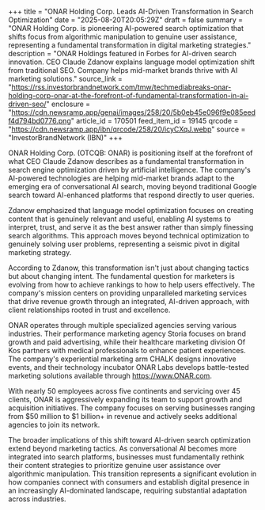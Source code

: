 +++
title = "ONAR Holding Corp. Leads AI-Driven Transformation in Search Optimization"
date = "2025-08-20T20:05:29Z"
draft = false
summary = "ONAR Holding Corp. is pioneering AI-powered search optimization that shifts focus from algorithmic manipulation to genuine user assistance, representing a fundamental transformation in digital marketing strategies."
description = "ONAR Holdings featured in Forbes for AI-driven search innovation. CEO Claude Zdanow explains language model optimization shift from traditional SEO. Company helps mid-market brands thrive with AI marketing solutions."
source_link = "https://rss.investorbrandnetwork.com/tmw/techmediabreaks-onar-holding-corp-onar-at-the-forefront-of-fundamental-transformation-in-ai-driven-seo/"
enclosure = "https://cdn.newsramp.app/genai/images/258/20/5b0eb45e096f9e085eedf4d794bd0776.png"
article_id = 170501
feed_item_id = 19145
qrcode = "https://cdn.newsramp.app/ibn/qrcode/258/20/icyCXqJ.webp"
source = "InvestorBrandNetwork (IBN)"
+++

<p>ONAR Holding Corp. (OTCQB: ONAR) is positioning itself at the forefront of what CEO Claude Zdanow describes as a fundamental transformation in search engine optimization driven by artificial intelligence. The company's AI-powered technologies are helping mid-market brands adapt to the emerging era of conversational AI search, moving beyond traditional Google search toward AI-enhanced platforms that respond directly to user queries.</p><p>Zdanow emphasized that language model optimization focuses on creating content that is genuinely relevant and useful, enabling AI systems to interpret, trust, and serve it as the best answer rather than simply finessing search algorithms. This approach moves beyond technical optimization to genuinely solving user problems, representing a seismic pivot in digital marketing strategy.</p><p>According to Zdanow, this transformation isn't just about changing tactics but about changing intent. The fundamental question for marketers is evolving from how to achieve rankings to how to help users effectively. The company's mission centers on providing unparalleled marketing services that drive revenue growth through an integrated, AI-driven approach, with client relationships rooted in trust and excellence.</p><p>ONAR operates through multiple specialized agencies serving various industries. Their performance marketing agency Storia focuses on brand growth and paid advertising, while their healthcare marketing division Of Kos partners with medical professionals to enhance patient experiences. The company's experiential marketing arm CHALK designs innovative events, and their technology incubator ONAR Labs develops battle-tested marketing solutions available through <a href="https://www.ONAR.com" rel="nofollow" target="_blank">https://www.ONAR.com</a>.</p><p>With nearly 50 employees across five continents and servicing over 45 clients, ONAR is aggressively expanding its team to support growth and acquisition initiatives. The company focuses on serving businesses ranging from $50 million to $1 billion+ in revenue and actively seeks additional agencies to join its network.</p><p>The broader implications of this shift toward AI-driven search optimization extend beyond marketing tactics. As conversational AI becomes more integrated into search platforms, businesses must fundamentally rethink their content strategies to prioritize genuine user assistance over algorithmic manipulation. This transition represents a significant evolution in how companies connect with consumers and establish digital presence in an increasingly AI-dominated landscape, requiring substantial adaptation across industries.</p>